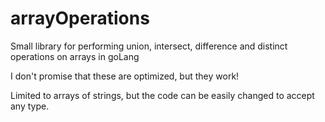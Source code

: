 # arrayOperations
Small library for performing union, intersect, difference and distinct operations on arrays in goLang

I don't promise that these are optimized, but they work!

Limited to arrays of strings, but the code can be easily changed to accept any type.